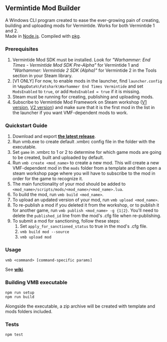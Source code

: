 ## Vermintide Mod Builder  

A Windows CLI program created to ease the ever-growing pain of creating, building and uploading mods for Vermintide. Works for both Vermintide 1 and 2.    
Made in [Node.js](https://nodejs.org/en/). Compiled with [pkg](https://github.com/zeit/pkg).

### Prerequisites

1. Vermintide Mod SDK must be installed. Look for *"Warhammer: End Times - Vermintide Mod SDK Pre-Alpha"* for Vermintide 1 and *"Warhammer: Vermintide 2 SDK (Alpha)"* for Vermintide 2 in the Tools section in your Steam library.  
4. [V1 ONLY] For now, to enable mods in the launcher, find `launcher.config` in `%AppData%\Fatshark\Warhammer End Times Vermintide` and set `ModsEnabled` to `true`, or add `ModsEnabled = true` if it is missing.  
3. Steam must be running for creating, publishing and uploading mods. 
4. Subscribe to Vermintide Mod Framework on Steam workshop ([V1 version](https://steamcommunity.com/sharedfiles/filedetails/?id=1289946781), [V2 version](https://steamcommunity.com/sharedfiles/filedetails/?id=1369573612)) and make sure that it is the first mod in the list in the launcher if you want VMF-dependent mods to work.

### Quickstart Guide

1. Download and export **[the latest release](https://github.com/Vermintide-Mod-Framework/Vermintide-Mod-Builder/releases)**.  
2. Run vmb.exe to create default .vmbrc config file in the folder with the executable.  
3. Set `game` in .vmbrc to 1 or 2 to determine for which game mods are going to be created, built and uploaded by default.   
4. Run `vmb create <mod_name>` to create a new mod. This will create a new VMF-dependent mod in the `mods` folder from a template and then open a steam workshop page where you will have to subscribe to the mod in order for the game to recognize it.     
5. The main functionality of your mod should be added to `<mod_name>/scripts/mods/<mod_name>/<mod_name>.lua`.  
6. To build the mod, run `vmb build <mod_name>`.  
7. To upload an updated version of your mod, run `vmb upload <mod_name>`.  
8. To re-publish a mod if you deleted it from the workshop, or to publish it for another game, run `vmb publish <mod_name> -g {1|2}`.
You'll need to delete the `published_id` line from the mod's .cfg file when re-publishing.  
9. To submit a mod for sanctioning, follow these steps:
    1. Set `apply_for_sanctioned_status` to true in the mod's .cfg file.
    2. `vmb build mod --source`
    3. `vmb upload mod`

### Usage

	vmb <command> [command-specific params]
	
See **[wiki](https://github.com/Vermintide-Mod-Framework/Vermintide-Mod-Builder/wiki)**.


### Building VMB executable

	npm run setup   
	npm run build

Alongside the executable, a zip archive will be created with template and mods folders included.

### Tests

    npm test
